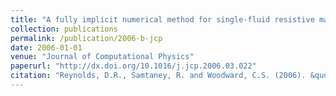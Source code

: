 ```yaml
---
title: "A fully implicit numerical method for single-fluid resistive magnetohydrodynamics"
collection: publications
permalink: /publication/2006-b-jcp
date: 2006-01-01
venue: "Journal of Computational Physics"
paperurl: "http://dx.doi.org/10.1016/j.jcp.2006.03.022"
citation: "Reynolds, D.R., Samtaney, R. and Woodward, C.S. (2006). &quot;Paper Title Number 1.&quot; <i>Journal of Computational Physics</i>, 219(1):144-162."
---
```


